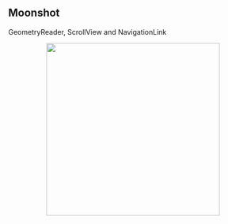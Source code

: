 ## Moonshot

GeometryReader, ScrollView and NavigationLink
<p align="center">
<img src="Screenshot.png" width="350">

</p>
